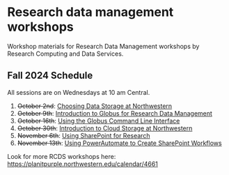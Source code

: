 # Research data management workshops
Workshop materials for Research Data Management workshops by Research Computing and Data Services.

## Fall 2024 Schedule
All sessions are on Wednesdays at 10 am Central.
1. ~~October 2nd~~: [Choosing Data Storage at Northwestern](https://planitpurple.northwestern.edu/event/619119)
2. ~~October 9th~~: [Introduction to Globus for Research Data Management](https://planitpurple.northwestern.edu/event/619120)
3. ~~October 16th~~: [Using the Globus Command Line Interface](https://planitpurple.northwestern.edu/event/619121)
4. ~~October 30th~~: [Introduction to Cloud Storage at Northwestern](https://planitpurple.northwestern.edu/event/619122)
5. ~~November 6th~~: [Using SharePoint for Research](https://planitpurple.northwestern.edu/event/619123)
6. ~~November 13th~~: [Using PowerAutomate to Create SharePoint Workflows](https://planitpurple.northwestern.edu/event/619124)

Look for more RCDS workshops here: https://planitpurple.northwestern.edu/calendar/4661
